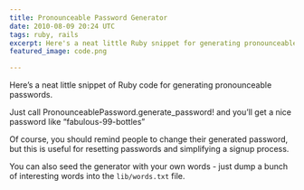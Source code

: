 ```yaml
---
title: Pronounceable Password Generator
date: 2010-08-09 20:24 UTC
tags: ruby, rails
excerpt: Here's a neat little Ruby snippet for generating pronounceable passwords.
featured_image: code.png

---
```


Here’s a neat little snippet of Ruby code for generating pronounceable passwords.

<script src="https://gist.github.com/mysmallidea/1cb61d1bd1e596f7a4182b169a059f35.js"></script>

Just call PronounceablePassword.generate_password! and you’ll get a nice password like “fabulous-99-bottles”

Of course, you should remind people to change their generated password, but this is useful for resetting passwords and simplifying a signup process.

You can also seed the generator with your own words - just dump a bunch of interesting words into the `lib/words.txt` file.
